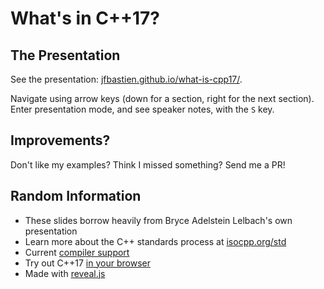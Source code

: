# What's in C++17?

## The Presentation

See the presentation: [jfbastien.github.io/what-is-cpp17/](https://jfbastien.github.io/what-is-cpp17).

Navigate using arrow keys (down for a section, right for the next section). Enter presentation mode, and see speaker notes, with the `S` key.

## Improvements?

Don't like my examples? Think I missed something? Send me a PR!

## Random Information

* These slides borrow heavily from Bryce Adelstein Lelbach's own presentation
* Learn more about the C++ standards process at [isocpp.org/std](https://isocpp.org/std)
* Current [compiler support](http://en.cppreference.com/w/cpp/compiler_support)
* Try out C++17 [in your browser](https://godbolt.org/g/vdkjbe)
* Made with [reveal.js](https://github.com/hakimel/reveal.js/)
